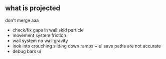 what is projected
---
don't merge aaa
- check/fix gaps in wall skid particle
- movement system friction
- wall system no wall gravity
- look into crouching sliding down ramps
~ ui save paths are not accurate
- debug bars ui
